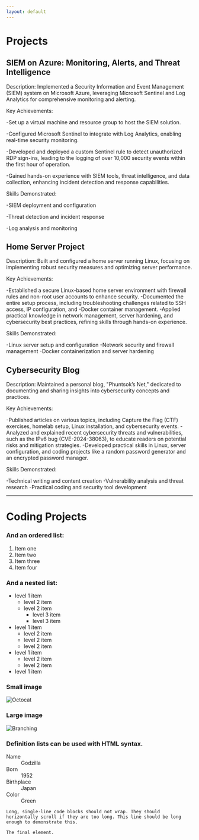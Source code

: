 ```yaml
---
layout: default
---
```


# Projects

## SIEM on Azure: Monitoring, Alerts, and Threat Intelligence 
Description:
Implemented a Security Information and Event Management (SIEM) system on Microsoft Azure, leveraging Microsoft Sentinel and
Log Analytics for comprehensive monitoring and alerting.

Key Achievements:

-Set up a virtual machine and resource group to host the SIEM solution.

-Configured Microsoft Sentinel to integrate with Log Analytics, enabling real-time security monitoring.

-Developed and deployed a custom Sentinel rule to detect unauthorized RDP sign-ins, leading to the logging of over 10,000
security events within the first hour of operation.

-Gained hands-on experience with SIEM tools, threat intelligence, and data collection, enhancing incident detection and
response capabilities.

Skills Demonstrated:

-SIEM deployment and configuration

-Threat detection and incident response

-Log analysis and monitoring

## Home Server Project
Description:
Built and configured a home server running Linux, focusing on implementing robust security measures and optimizing server
performance.

Key Achievements:

-Established a secure Linux-based home server environment with firewall rules and non-root user accounts to enhance
security.
-Documented the entire setup process, including troubleshooting challenges related to SSH access, IP configuration, and
-Docker container management.
-Applied practical knowledge in network management, server hardening, and cybersecurity best practices, refining skills 
through hands-on experience.

Skills Demonstrated:

-Linux server setup and configuration
-Network security and firewall management
-Docker containerization and server hardening

## Cybersecurity Blog

Description:
Maintained a personal blog, "Phuntsok’s Net," dedicated to documenting and sharing insights into cybersecurity concepts and
practices.

Key Achievements:

-Published articles on various topics, including Capture the Flag (CTF) exercises, homelab setup, Linux installation, and
cybersecurity events.
-Analyzed and explained recent cybersecurity threats and vulnerabilities, such as the IPv6 bug (CVE-2024-38063), to educate
readers on potential risks and mitigation strategies.
-Developed practical skills in Linux, server configuration, and coding projects like a random password generator and an
encrypted password manager.

Skills Demonstrated:

-Technical writing and content creation
-Vulnerability analysis and threat research
-Practical coding and security tool development
* * *

# Coding Projects



### And an ordered list:

1.  Item one
1.  Item two
1.  Item three
1.  Item four

### And a nested list:

- level 1 item
  - level 2 item
  - level 2 item
    - level 3 item
    - level 3 item
- level 1 item
  - level 2 item
  - level 2 item
  - level 2 item
- level 1 item
  - level 2 item
  - level 2 item
- level 1 item

### Small image

![Octocat](https://github.githubassets.com/images/icons/emoji/octocat.png)

### Large image

![Branching](https://guides.github.com/activities/hello-world/branching.png)


### Definition lists can be used with HTML syntax.

<dl>
<dt>Name</dt>
<dd>Godzilla</dd>
<dt>Born</dt>
<dd>1952</dd>
<dt>Birthplace</dt>
<dd>Japan</dd>
<dt>Color</dt>
<dd>Green</dd>
</dl>

```
Long, single-line code blocks should not wrap. They should horizontally scroll if they are too long. This line should be long enough to demonstrate this.
```

```
The final element.
```
